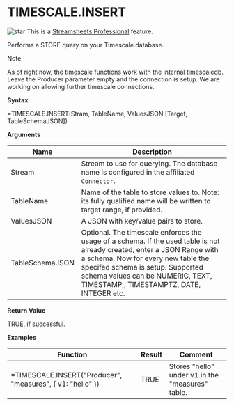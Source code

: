 # TIMESCALE.INSERT

![star](/images/star.svg) This is a [Streamsheets
Professional](https://cedalo.com/download/) feature.

Performs a STORE query on your Timescale database.

<div class="note">

<div class="title">

Note

</div>

As of right now, the timescale functions work with the internal
timescaledb. Leave the Producer parameter empty and the connection is
setup. We are working on allowing further timescale connections.

</div>

**Syntax**

=TIMESCALE.INSERT(Stram, TableName, ValuesJSON \[Target,
TableSchemaJSON\])

**Arguments**

| Name            | Description                                                                                                                                                                                                                                                                         |
|-----------------|-------------------------------------------------------------------------------------------------------------------------------------------------------------------------------------------------------------------------------------------------------------------------------------|
| Stream          | Stream to use for querying. The database name is configured in the affiliated `Connector`.                                                                                                                                                                                          |
| TableName       | Name of the table to store values to. Note: its fully qualified name will be written to target range, if provided.                                                                                                                                                                  |
| ValuesJSON      | A JSON with key/value pairs to store.                                                                                                                                                                                                                                               |
| TableSchemaJSON | Optional. The timescale enforces the usage of a schema. If the used table is not already created, enter a JSON Range with a schema. Now for every new table the specifed schema is setup. Supported schema values can be NUMERIC, TEXT, TIMESTAMP,, TIMESTAMPTZ, DATE, INTEGER etc. |

**Return Value**

TRUE, if successful.

**Examples**

| Function                                                   | Result | Comment                                          |
|------------------------------------------------------------|--------|--------------------------------------------------|
| =TIMESCALE.INSERT("Producer", "measures", { v1: "hello" }) | TRUE   | Stores "hello" under v1 in the "measures" table. |
